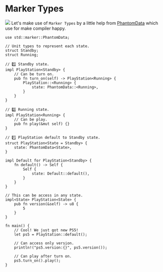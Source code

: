 # Marker Types

![](/assets/kat.png) <span class="speech-bubble">Let's make use of `Marker Types` by a little help from [PhantomData](https://doc.rust-lang.org/nomicon/phantom-data.html) which use for make compiler happy.</span>

```rust,editable
use std::marker::PhantomData;

// Unit types to represent each state.
struct Standby;
struct Running;

// 1️⃣ Standby state.
impl PlayStation<Standby> {
    // Can be turn on.
    pub fn turn_on(self) -> PlayStation<Running> {
        PlayStation::<Running> {
            state: PhantomData::<Running>,
        }
    }
}

// 2️⃣ Running state.
impl PlayStation<Running> {
    // Can be play.
    pub fn play(&mut self) {}
}

// *️⃣ PlayStation default to Standby state.
struct PlayStation<State = Standby> {
    state: PhantomData<State>,
}

impl Default for PlayStation<Standby> {
    fn default() -> Self {
        Self {
            state: Default::default(),
        }
    }
}

// This can be access in any state.
impl<State> PlayStation<State> {
    pub fn version(&self) -> u8 {
        5
    }
}

fn main() {
    // Cool! We just got new PS5!
    let ps5 = PlayStation::default();

    // Can access only version.
    println!("ps5.version:{}", ps5.version());

    // Can play after turn on.
    ps5.turn_on().play();
}
```
